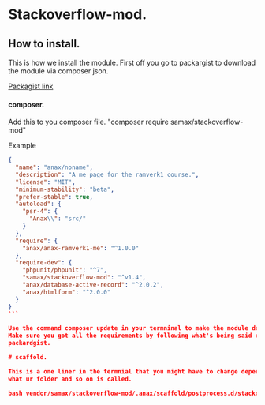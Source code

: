 # Stackoverflow-mod.

## How to install.

This is how we install the module. First off you go to packargist to download
the module via composer json.

[Packagist link](https://packagist.org/packages/samax/stackoverflow-mod)

#### composer.

Add this to you composer file. "composer require samax/stackoverflow-mod"

Example

````json
{
  "name": "anax/noname",
  "description": "A me page for the ramverk1 course.",
  "license": "MIT",
  "minimum-stability": "beta",
  "prefer-stable": true,
  "autoload": {
    "psr-4": {
      "Anax\\": "src/"
    }
  },
  "require": {
    "anax/anax-ramverk1-me": "^1.0.0"
  },
  "require-dev": {
    "phpunit/phpunit": "^7",
    "samax/stackoverflow-mod": "^v1.4",
    "anax/database-active-record": "^2.0.2",
    "anax/htmlform": "^2.0.0"
  }
}
```

Use the command composer update in your termninal to make the module download.
Make sure you got all the requirements by following what's being said on
packardgist.

# scaffold.

This is a one liner in the termnial that you might have to change depending
what ur folder and so on is called.

bash vendor/samax/stackoverflow-mod/.anax/scaffold/postprocess.d/stackoverflow-mod.bash
````
